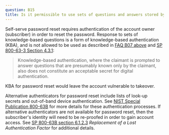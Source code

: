 ```yaml
---
question: B15
title: Is it permissible to use sets of questions and answers stored by the subscriber for password reset?
---
```

Self-serve password reset requires authentication of the account owner (subscriber) in order to reset the password. Response to sets of knowledge-based questions is a form of knowledge-based authentication (KBA), and is not allowed to be used as described in [FAQ B07 above](#q-b07) and [SP 800-63-3 Section 4.3.1](https://pages.nist.gov/800-63-3/sp800-63-3.html#431-authenticators):

> Knowledge-based authentication, where the claimant is prompted to answer questions that are presumably known only by the claimant, also does not constitute an acceptable secret for digital authentication.

KBA for password reset would leave the account vulnerable to takeover.

Alternative authenticators for password reset include lists of look-up secrets and out-of-band device authentication. See [NIST Special Publication 800-63B](https://pages.nist.gov/800-63-3/sp800-63b.html) for more details for these authentication processes. If alternative authenticators are not available for password reset, then the subscriber's identity will need to be re-proofed in order to gain account access. See [SP 800-63B section 6.1.2.3](https://pages.nist.gov/800-63-3/sp800-63b.html#replacement) _Replacement of a Lost Authentication Factor_ for additional details.


